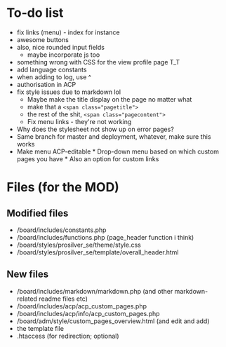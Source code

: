 # To-do list
*   fix links (menu) - index for instance
*   awesome buttons
*   also, nice rounded input fields
    *   maybe incorporate js too
*   something wrong with CSS for the view profile page T_T
*   add language constants
*   when adding to log, use ^
*   authorisation in ACP
*   fix style issues due to markdown lol
    *   Maybe make the title display on the page no matter what
    *   make that a `<span class="pagetitle">`
    *   the rest of the shit, `<span class="pagecontent">`
    *   Fix menu links - they're not working
*    Why does the stylesheet not show up on error pages?
*    Same branch for master and deployment, whatever, make sure this works
*    Make menu ACP-editable
    *    Drop-down menu based on which custom pages you have
    *    Also an option for custom links

# Files (for the MOD)
## Modified files ##
*   /board/includes/constants.php
*   /board/includes/functions.php (page_header function i think)
*   /board/styles/prosilver_se/theme/style.css
*   /board/styles/prosilver_se/template/overall_header.html

## New files ##
*   /board/includes/markdown/markdown.php (and other markdown-related readme files etc)
*   /board/includes/acp/acp_custom_pages.php
*   /board/includes/acp/info/acp_custom_pages.php
*   /board/adm/style/custom_pages_overview.html (and edit and add)
*   the template file
*   .htaccess (for redirection; optional)
